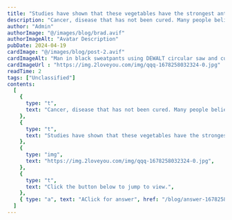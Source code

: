 ```yaml
---
title: "Studies have shown that these vegetables have the strongest anti -cancer. Eating it every day can directly kill cancer cells! The whole family is not afraid of cancer！"
description: "Cancer, disease that has not been cured. Many people believe that some ingredients in life have anti -cancer effects. Usually, as long as they consciously take more consciousness, the chance of cancer will be greatly reduced. Studies have shown that this vegetable has the strongest anti -cancer resistance."
author: "Admin"
authorImage: "@/images/blog/brad.avif"
authorImageAlt: "Avatar Description"
pubDate: 2024-04-19
cardImage: "@/images/blog/post-2.avif"
cardImageAlt: "Man in black sweatpants using DEWALT circular saw and cutting a wood plank"
cardImageUrl : "https://img.2loveyou.com/img/qqq-1678258032324-0.jpg"
readTime: 2
tags: ["Unclassified"]
contents:
  [
    {
      type: "t",
      text: "Cancer, disease that has not been cured. Many people believe that some ingredients in life have anti -cancer effects. Usually, as long as they consciously take more consciousness, the chance of cancer will be greatly reduced. Studies have shown that this vegetable has the strongest anti -cancer resistance.",
    },
    {
      type: "t",
      text: "Studies have shown that these vegetables have the strongest anti -cancer. Eating it every day can directly kill cancer cells! The whole family is not afraid of cancer\uFF01",
    },
    {
      type: "img",
      text: "https://img.2loveyou.com/img/qqq-1678258032324-0.jpg",
    },
    {
      type: "t",
      text: "Click the button below to jump to view.",
    },
    { type: "a", text: "AClick for answer", href: "/blog/answer-1678258032324-384738/" },
  ]
---
```

